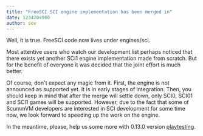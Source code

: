 ```yaml
---
title: "FreeSCI SCI engine implementation has been merged in"
date: 1234704960
author: sev
---
```


Well, it is true. FreeSCI code now lives under engines/sci.

Most attentive users who watch our development list perhaps noticed that there exists yet another SCI1 engine implementation made from scratch. But for the benefit of everyone it was decided that the joint effort is much better.

Of course, don't expect any magic from it. First, the engine is not announced as supported yet. It is in early stages of integration. Then, you should keep in mind that after the merge will settle down, only SCI0, SCI01 and SCI1 games will be supported. However, due to the fact that some of ScummVM developers are interested in SCI development for some time now, we look forward to speeding up the work on the engine.

In the meantime, please, help us some more with 0.13.0 version [playtesting](http://forums.scummvm.org/viewtopic.php?t=6773).
